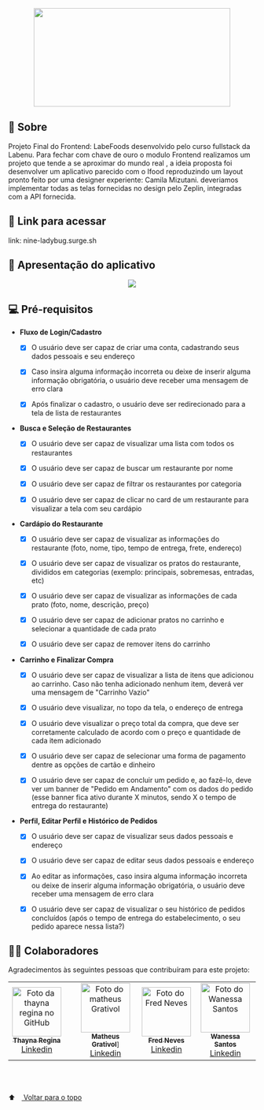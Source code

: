<div align="center"><img src= "https://user-images.githubusercontent.com/89141117/156668269-4c6841e1-17c5-4f14-8f1d-ee5ee45cb54e.png" width="400" height="200"> </div>
  
  
## 📄 Sobre
Projeto Final do Frontend: LabeFoods desenvolvido pelo curso fullstack da Labenu. Para fechar com chave de ouro o modulo Frontend realizamos um projeto que tende a se aproximar do mundo real , a ideia proposta foi desenvolver um aplicativo parecido com o Ifood reproduzindo um layout pronto feito por uma designer experiente: Camila Mizutani. deveriamos  implementar todas as telas fornecidas no design pelo Zeplin, integradas com a API fornecida.
  
## 🔗 Link para acessar
  
link: nine-ladybug.surge.sh
  
## 📲  Apresentação do aplicativo
  
<div align="center"><img src= "https://user-images.githubusercontent.com/79390113/158054929-c47bfb4e-a6d6-41e3-993b-4148d656e3a2.gif"> </div>




## 💻 Pré-requisitos

- **Fluxo de Login/Cadastro**
    - [x]  O usuário deve ser capaz de criar uma conta, cadastrando seus dados pessoais e seu endereço
    - [x]  Caso insira alguma informação incorreta ou deixe de inserir alguma informação obrigatória, o usuário deve receber uma mensagem de erro clara
    - [x]  Após finalizar o cadastro, o usuário deve ser redirecionado para a tela de lista de restaurantes
    
    

    
- **Busca e Seleção de Restaurantes**
    - [x]  O usuário deve ser capaz de visualizar uma lista com todos os restaurantes
    - [x]  O usuário deve ser capaz de buscar um restaurante por nome
    - [x]  O usuário deve ser capaz de filtrar os restaurantes por categoria
    - [x]  O usuário deve ser capaz de clicar no card de um restaurante para visualizar a tela com seu cardápio
    
   
    
- **Cardápio do Restaurante**
    - [x]  O usuário deve ser capaz de visualizar as informações do restaurante (foto, nome, tipo, tempo de entrega, frete, endereço)
    - [x]  O usuário deve ser capaz de visualizar os pratos do restaurante, divididos em categorias (exemplo: principais, sobremesas, entradas, etc)
    - [x]  O usuário deve ser capaz de visualizar as informações de cada prato (foto, nome, descrição, preço)
    - [x]  O usuário deve ser capaz de adicionar pratos no carrinho e selecionar a quantidade de cada prato
    - [x]  O usuário deve ser capaz de remover itens do carrinho
    

    
- **Carrinho e Finalizar Compra**
    - [x]  O usuário deve ser capaz de visualizar a lista de itens que adicionou ao carrinho. Caso não tenha adicionado nenhum item, deverá ver uma mensagem de "Carrinho Vazio"
    - [x]  O usuário deve visualizar, no topo da tela, o endereço de entrega
    - [x]  O usuário deve visualizar o preço total da compra, que deve ser corretamente calculado de acordo com o preço e quantidade de cada item adicionado
    - [x]  O usuário deve ser capaz de selecionar uma forma de pagamento dentre as opções de cartão e dinheiro
    - [x]  O usuário deve ser capaz de concluir um pedido e, ao fazê-lo, deve ver um banner de "Pedido em Andamento" com os dados do pedido (esse banner fica ativo durante X minutos, sendo X o tempo de entrega do restaurante)
    

    
- **Perfil, Editar Perfil e Histórico de Pedidos**
    - [x]  O usuário deve ser capaz de visualizar seus dados pessoais e endereço
    - [x]  O usuário deve ser capaz de editar seus dados pessoais e endereço
    - [x]  Ao editar as informações, caso insira alguma informação incorreta ou deixe de inserir alguma informação obrigatória, o usuário deve receber uma mensagem de erro clara
    - [x]  O usuário deve ser capaz de visualizar o seu histórico de pedidos concluídos (após o tempo de entrega do estabelecimento, o seu pedido aparece nessa lista?)
    


## 👩‍💻 Colaboradores

Agradecimentos às seguintes pessoas que contribuíram para este projeto:

<table>
  <tr>
    <td align="center">
      <a href="https://github.com/thaynareginam">
        <img src="https://avatars.githubusercontent.com/u/79390113?s…00&u=b065c64098c5b02a518c275d6d7449b1c2973559&v=4/u/31936044" width="100px;" alt="Foto da thayna regina no GitHub"/><br>
        <sub>
          <b>Thayna Regina</b>
          <br>
          <sub><a href="https://www.linkedin.com/in/thaynaregina/" target="_blank">Linkedin</a></sub>
    </td>
    <td align="center">
     </a>
    </td>
    <td align="center">
      <a href="https://github.com/Matheusgrativol">
        <img src="https://avatars.githubusercontent.com/u/80927630?v=4" width="100px;" alt="Foto do matheus Grativol"/><br>
        <sub>
          <b>Matheus Grativol</b>]
          <br>
          <sub><a href="https://www.linkedin.com/in/matheus-grativol-87a94067/" target="_blank">Linkedin</a></sub>
        </sub>
      </a>
    </td>
    <td align="center">
      <a href="https://github.com/FredNeves95">
        <img src="https://avatars.githubusercontent.com/u/88235577?v=4" width="100px;" alt="Foto do Fred Neves"/><br>
        <sub>
          <b>Fred Neves</b>
          <br>
          <sub><a href="https://www.linkedin.com/in/frederico-neves-de-araujo/" target="_blank">Linkedin</a></sub>
        </sub>
      </a>
    </td>
  <td align="center">
      <a href="https://github.com/wannsantos">
        <img src="https://avatars.githubusercontent.com/u/89370734?v=4" width="100px;" alt="Foto do Wanessa Santos"/><br>
        <sub>
          <b>Wanessa Santos</b>
          <br>
          <sub><a href="https://www.linkedin.com/in/wanessa-santos-4b9689136/" target="_blank">Linkedin</a></sub>
        </sub>
    </td>
  </tr>
</table>

<p align="center">
  
  <br>
  <br>
  
  ⬆ﾠ<a href="#top"> Voltar para o topo</a>
</p>


